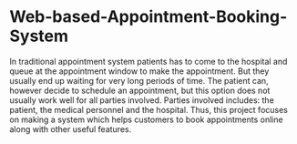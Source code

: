 # Web-based-Appointment-Booking-System
In traditional appointment system patients has to come to the hospital and queue at the appointment window to make the appointment. But they usually end up waiting for very long periods of time. The patient can, however decide to schedule an appointment, but this option does not usually work well for all parties involved. Parties involved includes: the patient, the medical personnel and the hospital. Thus, this project focuses on making a system which helps customers to book appointments online along with other useful features.
